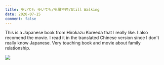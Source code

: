 ```yaml
---
title: 歩いても 歩いても/步履不停/Still Walking
date: 2020-07-15
comment: false
---
```

This is a Japanese book from Hirokazu Koreeda that I really like. I also recomend the movie. I read it in the translated Chinese version since I don't really know Japanese. Very touching book and movie about family relationship. 

<img src="https://github.com/shangxwang/shangxwang.github.io/blob/master/github/%E6%AD%A5%E5%B1%A5%E4%B8%8D%E5%81%9C.jpg?raw=true"/>




